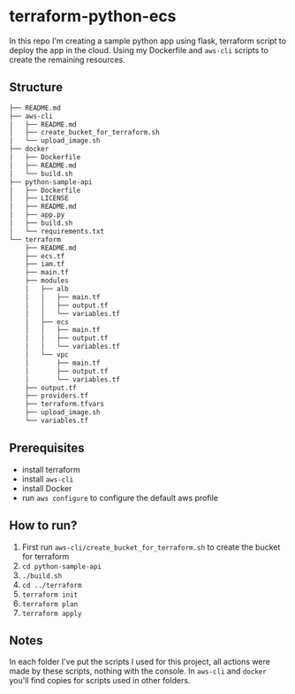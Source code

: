 # terraform-python-ecs
In this repo I'm creating a sample python app using flask, terraform script to deploy the app in the cloud.
Using my Dockerfile and `aws-cli` scripts to create the remaining resources.

## Structure
```bash
├── README.md
├── aws-cli
│   ├── README.md
│   ├── create_bucket_for_terraform.sh
│   └── upload_image.sh
├── docker
│   ├── Dockerfile
│   ├── README.md
│   └── build.sh
├── python-sample-api
│   ├── Dockerfile
│   ├── LICENSE
│   ├── README.md
│   ├── app.py
│   ├── build.sh
│   └── requirements.txt
└── terraform
    ├── README.md
    ├── ecs.tf
    ├── iam.tf
    ├── main.tf
    ├── modules
    │   ├── alb
    │   │   ├── main.tf
    │   │   ├── output.tf
    │   │   └── variables.tf
    │   ├── ecs
    │   │   ├── main.tf
    │   │   ├── output.tf
    │   │   └── variables.tf
    │   └── vpc
    │       ├── main.tf
    │       ├── output.tf
    │       └── variables.tf
    ├── output.tf
    ├── providers.tf
    ├── terraform.tfvars
    ├── upload_image.sh
    └── variables.tf
```

## Prerequisites
* install terraform
* install `aws-cli`
* install Docker
* run `aws configure` to configure the default aws profile

## How to run?
1. First run `aws-cli/create_bucket_for_terraform.sh` to create the bucket for terraform
2. `cd python-sample-api`
3. `./build.sh`
4. `cd ../terraform`
5. `terraform init`
6. `terraform plan`
7. `terraform apply`

## Notes
In each folder I've put the scripts I used for this project, all actions were made by these scripts, nothing with the console.
In `aws-cli` and `docker` you'll find copies for scripts used in other folders.